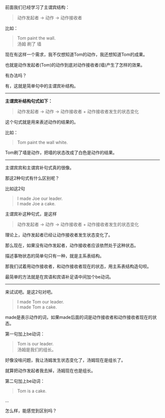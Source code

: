 前面我们已经学习了主谓宾结构：

> 动作发起者 -> 动作 -> 动作接收者

比如：

> Tom paint the wall.  
> 汤姆 刷了 墙

现在有这样一个需求，我不仅想知道Tom的动作，我还想知道Tom的成果。

也就是动作发起者(Tom)的动作到底对动作接收者(墙)产生了怎样的效果。

有办法吗？

有，这就是简单句中的主谓宾补结构。

---

**主谓宾补结构句式如下：** 

> 动作发起者 -> 动作 -> 动作接收者 + 动作接收者发生的状态变化  

这个句式就是用来表述动作的结果的。

比如：

> Tom paint the wall white.  

Tom刷了墙是动作，把墙的状态改成了白色是动作的结果。

---

主谓宾宾和主谓宾补句式真的很像。

那这2种句式有什么区别呢？

比如这2句

> I made Joe our leader.  
> I made Joe a cake.  

主谓宾补这种句式，是这样

> 动作发起者 -> 动作 -> 动作接收者 + 动作接收者发生的状态变化  

理论上，动作发起者已经让动作接收者发生状态变化了。

那么现在，如果没有动作发起者，动作接收者应该依然处于这种状态。

描述事物状态的简单句只有一种，就是主系表结构。

那我们试着用动作接收者，和动作接收者现在的状态，用主系表结构造句呗。

最简单的方法就是在宾语和宾语补足语中间加个be动词。

---

来试试吧。是这2句对吧。

> I made Tom our leader.  
> I made Tom a cake.  

made是表示动作的词，如果made后面的词是动作接收者和动作接收者现在的状态。

第一句加上be动词：

> Tom is our leader.  
> 汤姆是我们的组长。  

好像没啥问题，我让汤姆发生状态变化了，汤姆现在是组长了。

就算把动作发起者我去掉，汤姆现在也是组长。

第二句加上be动词：

> Tom is a cake.  

...

怎么样，能感觉到区别吗？
